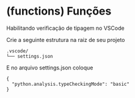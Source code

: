 # (functions) Funções
Habilitando verificação de tipagem no VSCode

Crie a seguinte estrutura na raiz de seu projeto
```
.vscode/
└── settings.json
```
E no arquivo settings.json coloque
```
{
  "python.analysis.typeCheckingMode": "basic"
}
```
